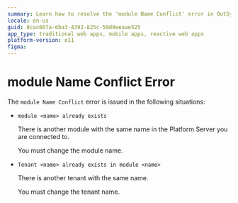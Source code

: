```yaml
---
summary: Learn how to resolve the 'module Name Conflict' error in OutSystems 11 (O11) when encountering duplicate module or tenant names.
locale: en-us
guid: 8cac607a-6ba3-4392-825c-59d9eeaae525
app_type: traditional web apps, mobile apps, reactive web apps
platform-version: o11
figma:
---
```


# module Name Conflict Error

The `module Name Conflict` error is issued in the following situations:

* `module <name> already exists`
  
    There is another module with the same name in the Platform Server you are connected to.

    You must change the module name.

* `Tenant <name> already exists in module <name>`
  
    There is another tenant with the same name.

    You must change the tenant name.
